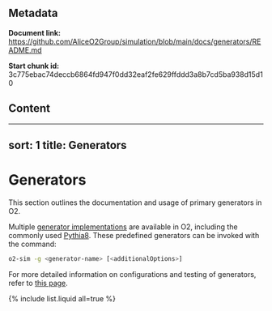 ## Metadata

**Document link:** https://github.com/AliceO2Group/simulation/blob/main/docs/generators/README.md

**Start chunk id:** 3c775ebac74deccb6864fd947f0dd32eaf2fe629ffddd3a8b7cd5ba938d15d10

## Content

---
sort: 1
title: Generators
---

# Generators

This section outlines the documentation and usage of primary generators in O2.

Multiple [generator implementations](https://github.com/AliceO2Group/AliceO2/tree/dev/Generators/include/Generators) are available in O2, including the commonly used [Pythia8](https://pythia.org). These predefined generators can be invoked with the command:
```bash
o2-sim -g <generator-name> [<additionalOptions>]
```

For more detailed information on configurations and testing of generators, refer to [this page](generatorconfig.md).

{% include list.liquid all=true %}
